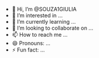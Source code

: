 - 👋 Hi, I’m @SOUZA1GIULIA
- 👀 I’m interested in ...
- 🌱 I’m currently learning ...
- 💞️ I’m looking to collaborate on ...
- 📫 How to reach me ...
- 😄 Pronouns: ...
- ⚡ Fun fact: ...

<!---
SOUZA1GIULIA/SOUZA1GIULIA is a ✨ special ✨ repository because its `README.md` (this file) appears on your GitHub profile.
You can click the Preview link to take a look at your changes.
--->
